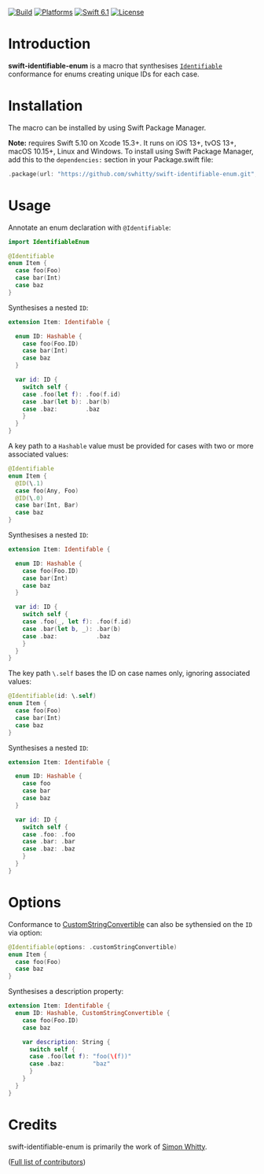 [![Build](https://github.com/swhitty/identifiable-macro/actions/workflows/build.yml/badge.svg)](https://github.com/swhitty/swift-identifiable-enum/actions/workflows/build.yml)
[![Platforms](https://img.shields.io/endpoint?url=https%3A%2F%2Fswiftpackageindex.com%2Fapi%2Fpackages%2Fswhitty%2Fswift-identifiable-enum%2Fbadge%3Ftype%3Dplatforms)](https://swiftpackageindex.com/swhitty/swift-identifiable-enum)
[![Swift 6.1](https://img.shields.io/endpoint?url=https%3A%2F%2Fswiftpackageindex.com%2Fapi%2Fpackages%2Fswhitty%2Fswift-identifiable-enum%2Fbadge%3Ftype%3Dswift-versions)](https://swiftpackageindex.com/swhitty/swift-identifiable-enum)
[![License](https://img.shields.io/badge/license-MIT-lightgrey.svg)](https://opensource.org/licenses/MIT)

# Introduction

**swift-identifiable-enum** is a macro that synthesises [`Identifiable`](https://developer.apple.com/documentation/swift/identifiable) conformance for enums creating unique IDs for each case.

# Installation

The macro can be installed by using Swift Package Manager.

 **Note:** requires Swift 5.10 on Xcode 15.3+. It runs on iOS 13+, tvOS 13+, macOS 10.15+, Linux and Windows.
To install using Swift Package Manager, add this to the `dependencies:` section in your Package.swift file:

```swift
.package(url: "https://github.com/swhitty/swift-identifiable-enum.git", .upToNextMajor(from: "0.2.1"))
```

# Usage

Annotate an enum declaration with `@Identifiable`:

```swift
import IdentifiableEnum

@Identifiable
enum Item {
  case foo(Foo)
  case bar(Int)
  case baz
}
```

Synthesises a nested `ID`:

```swift
extension Item: Identifable {

  enum ID: Hashable {
    case foo(Foo.ID)
    case bar(Int)
    case baz
  }

  var id: ID {
    switch self {
    case .foo(let f): .foo(f.id)
    case .bar(let b): .bar(b)
    case .baz:        .baz
    }
  }
}
```

A key path to a `Hashable` value must be provided for cases with two or more associated values:

```swift
@Identifiable
enum Item {
  @ID(\.1)
  case foo(Any, Foo)
  @ID(\.0)
  case bar(Int, Bar)
  case baz
}
```

Synthesises a nested `ID`:

```swift
extension Item: Identifable {

  enum ID: Hashable {
    case foo(Foo.ID)
    case bar(Int)
    case baz
  }

  var id: ID {
    switch self {
    case .foo(_, let f): .foo(f.id)
    case .bar(let b, _): .bar(b)
    case .baz:           .baz
    }
  }
}
```

The key path `\.self` bases the ID on case names only, ignoring associated values:

```swift
@Identifiable(id: \.self)
enum Item {
  case foo(Foo)
  case bar(Int)
  case baz
}
```

Synthesises a nested `ID`:

```swift
extension Item: Identifable {

  enum ID: Hashable {
    case foo
    case bar
    case baz
  }

  var id: ID {
    switch self {
    case .foo: .foo
    case .bar: .bar
    case .baz: .baz
    }
  }
}
```

# Options

Conformance to [CustomStringConvertible](https://developer.apple.com/documentation/swift/customstringconvertible) can also be sythensied on the `ID` via option:

```swift
@Identifiable(options: .customStringConvertible)
enum Item {
  case foo(Foo)
  case baz
}
```

Synthesises a description property:

```swift
extension Item: Identifable {
  enum ID: Hashable, CustomStringConvertible {
    case foo(Foo.ID)
    case baz

    var description: String {
      switch self {
      case .foo(let f): "foo(\(f))"
      case .baz:        "baz"
      }
    }
  }
}
```

# Credits

swift-identifiable-enum is primarily the work of [Simon Whitty](https://github.com/swhitty).

([Full list of contributors](https://github.com/swhitty/swift-identifiable-enum/graphs/contributors))
